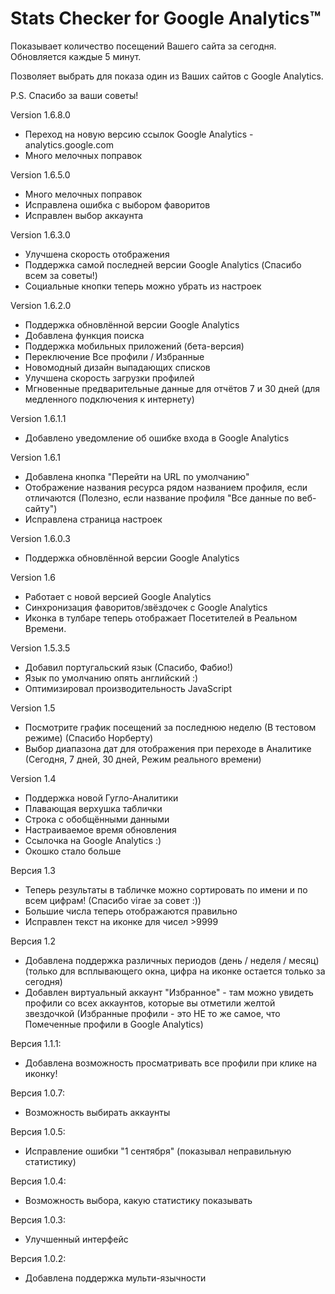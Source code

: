 Stats Checker for Google Analytics™
=======================================================

Показывает количество посещений Вашего сайта за сегодня.
Обновляется каждые 5 минут.

Позволяет выбрать для показа один из Ваших сайтов с Google Analytics.

P.S. Спасибо за ваши советы!

Version 1.6.8.0
- Переход на новую версию ссылок Google Analytics - analytics.google.com
- Много мелочных поправок

Version 1.6.5.0
- Много мелочных поправок
- Исправлена ошибка с выбором фаворитов
- Исправлен выбор аккаунта

 Version 1.6.3.0
 - Улучшена скорость отображения
 - Поддержка самой последней версии Google Analytics (Спасибо всем за советы!)
 - Социальные кнопки теперь можно убрать из настроек

Version 1.6.2.0
- Поддержка обновлённой версии Google Analytics
- Добавлена ​​функция поиска
- Поддержка мобильных приложений (бета-версия)
- Переключение Все профили /  Избранные
- Новомодный дизайн выпадающих списков
- Улучшена скорость загрузки профилей
- Мгновенные предварительные данные для отчётов 7 и 30 дней (для медленного подключения к интернету)

Version 1.6.1.1
- Добавлено уведомление об ошибке ​входа в ​Google Analytics

Version 1.6.1
- Добавлена кнопка "Перейти на URL по умолчанию"
- Отображение названия ресурса рядом названием профиля, если отличаются (Полезно, если название профиля "Все данные по веб-сайту")
- Исправлена страница настроек

Version 1.6.0.3
- Поддержка обновлённой версии Google Analytics

Version 1.6
- Работает с новой версией Google Analytics
- Синхронизация фаворитов/звёздочек с Google Analytics 
- Иконка в тулбаре теперь отображает Посетителей в Реальном Времени.

Version 1.5.3.5
- Добавил португальский язык (Спасибо, Фабио!)
- Язык по умолчанию опять английский :)
- Оптимизировал производительность JavaScript

Version 1.5
- Посмотрите график посещений за последнюю неделю (В тестовом режиме) (Спасибо Норберту)
- Выбор диапазона дат для отображения при переходе в Аналитике (Сегодня, 7 дней, 30 дней, Режим реального времени)

Version 1.4
- Поддержка новой Гугло-Аналитики
- Плавающая верхушка таблички
- Строка с обобщёнными данными
- Настраиваемое время обновления
- Ссылочка на Google Analytics :)
- Окошко стало больше

Версия 1.3
- Теперь результаты в табличке можно сортировать по имени и по всем цифрам! (Спасибо virae за совет :))
- Большие числа теперь отображаются правильно
- Исправлен текст на иконке для чисел >9999 

Версия 1.2
- Добавлена поддержка различных периодов (день / неделя / месяц) (только для всплывающего окна, цифра на иконке остается только за сегодня)
- Добавлен виртуальный аккаунт "Избранное" - там можно увидеть профили со всех аккаунтов, которые вы отметили желтой звездочкой (Избранные профили - это НЕ то же самое, что Помеченные профили в Google Analytics)

Версия 1.1.1:
- Добавлена возможность просматривать все профили при клике на иконку!

Версия 1.0.7:
- Возможность выбирать аккаунты

Версия 1.0.5:
- Исправление ошибки "1 сентября" (показывал неправильную статистику)

Версия 1.0.4:
- Возможность выбора, какую статистику показывать

Версия 1.0.3:
- Улучшенный интерфейс

Версия 1.0.2:
- Добавлена поддержка мульти-язычности